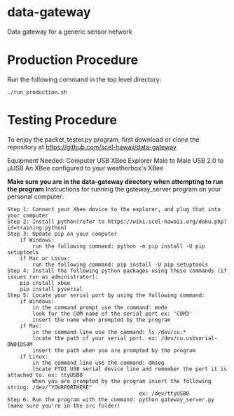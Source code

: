 # data-gateway
Data gateway for a generic sensor network

# Production Procedure

Run the following command in the top level directory:

    ./run_production.sh

# Testing Procedure

To enjoy the packet_tester.py program, first download or clone the repository at https://github.com/scel-hawaii/data-gateway

Equipment Needed:
  Computer
  USB XBee Explorer
  Male to Male USB 2.0 to µUSB
  An XBee configured to your weatherbox's XBee

**Make sure you are in the data-gateway directory when attempting to run the program**
Instructions for running the gateway_server program on your personal computer:

	Step 1: Connect your Xbee device to the explorer, and plug that into your computer
	Step 2: Install python(refer to https://wiki.scel-hawaii.org/doku.php?id=training:python)
	Step 3: Update pip on your computer
		if Windows:
			run the following command: python -m pip install -U pip setuptools
		if Mac or Linux:
			run the following command: pip install -U pip setuptools
	Step 4: Install the following python packages using these commands (if issues run as administrator):
		pip install xbee
		pip install pyserial
	Step 5: Locate your serial port by using the following command:
		if Windows:
			in the command prompt use the command: mode
			look for the COM name of the serial port ex: 'COM3'
			insert the name when prompted by the program
		if Mac:
			in the command line use the command: ls /dev/cu.*
			locate the path of your serial port. ex: /dev/cu.usbserial-DN01DS4M
			insert the path when you are prompted by the program
		if Linux:
			in the command line use the command: dmseg
			locate FTDI USB serial device line and remember the port it is attached to. ex: ttyUSB0
			When you are prompted by the program insert the following string: /dev/"YOURPORTHERE"
										      ex: /dev/ttyUSB0
	Step 6: Run the program with the command: python gateway_server.py (make sure you're in the src folder)
